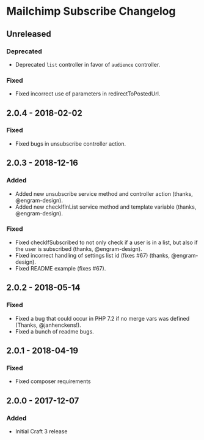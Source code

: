 # Mailchimp Subscribe Changelog

## Unreleased

### Deprecated
- Deprecated `list` controller in favor of `audience` controller.  

### Fixed
- Fixed incorrect use of parameters in redirectToPostedUrl.


## 2.0.4 - 2018-02-02
### Fixed
- Fixed bugs in unsubscribe controller action.

## 2.0.3 - 2018-12-16
### Added
- Added new unsubscribe service method and controller action (thanks, @engram-design).
- Added new checkIfInList service method and template variable (thanks, @engram-design).  

### Fixed
- Fixed checkIfSubscribed to not only check if a user is in a list, but also if the user is subscribed (thanks, @engram-design).
- Fixed incorrect handling of settings list id (fixes #67) (thanks, @engram-design).
- Fixed README example (fixes #67). 

## 2.0.2 - 2018-05-14
### Fixed
- Fixed a bug that could occur in PHP 7.2 if no merge vars was defined (Thanks, @janhenckens!). 
- Fixed a bunch of readme bugs.

## 2.0.1 - 2018-04-19
### Fixed
- Fixed composer requirements

## 2.0.0 - 2017-12-07
### Added
- Initial Craft 3 release
